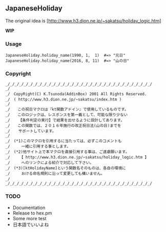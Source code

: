 ## JapaneseHoliday

The original idea is [http://www.h3.dion.ne.jp/~sakatsu/holiday_logic.htm]

**WIP**

### Usage

```
JapaneseHoliday.holiday_name(1990, 1,  1)  #=> "元日"
JapaneseHoliday.holiday_name(2016, 8, 11)  #=> "山の日"
```

### Copyright

```
_/_/_/_/_/_/_/_/_/_/_/_/_/_/_/_/_/_/_/_/_/_/_/_/_/_/_/_/_/_/_/_/
_/
_/　CopyRight(C) K.Tsunoda(AddinBox) 2001 All Rights Reserved.
_/　( http://www.h3.dion.ne.jp/~sakatsu/index.htm )
_/
_/　　この祝日マクロは『kt関数アドイン』で使用しているものです。
_/　　このロジックは、レスポンスを第一義として、可能な限り少ない
_/　  【条件判定の実行】で結果を出せるように設計してあります。
_/　　この関数では、２０１６年施行の改正祝日法(山の日)までを
_/　  サポートしています。
_/
_/　(*1)このマクロを引用するに当たっては、必ずこのコメントも
_/　　　一緒に引用する事とします。
_/　(*2)他サイト上で本マクロを直接引用する事は、ご遠慮願います。
_/　　　【 http://www.h3.dion.ne.jp/~sakatsu/holiday_logic.htm 】
_/　　　へのリンクによる紹介で対応して下さい。
_/　(*3)[ktHolidayName]という関数名そのものは、各自の環境に
_/　　　おける命名規則に沿って変更しても構いません。
_/　
_/_/_/_/_/_/_/_/_/_/_/_/_/_/_/_/_/_/_/_/_/_/_/_/_/_/_/_/_/_/_/_/
```

### TODO

- Documentation
- Release to hex.pm
- Some more test
- 日本語でいいよね
